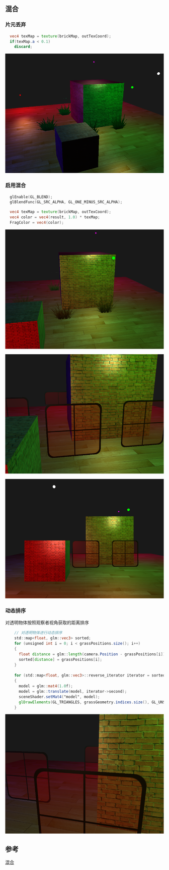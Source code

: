 ## 混合

### 片元丢弃

```glsl
  vec4 texMap = texture(brickMap, outTexCoord);
  if(texMap.a < 0.1)
    discard;
```

![image-20211112182823903](images/image-20211112182823903.png)

### 启用混合

```c++
  glEnable(GL_BLEND);
  glBlendFunc(GL_SRC_ALPHA, GL_ONE_MINUS_SRC_ALPHA);
```

```glsl
  vec4 texMap = texture(brickMap, outTexCoord);
  vec4 color = vec4(result, 1.0) * texMap;
  FragColor = vec4(color);
```

![image-20211112183728559](images/image-20211112183728559.png)

![image-20211112183556556](images/image-20211112183556556.png)

![image-20211112184055096](images/image-20211112184055096.png)

### 动态排序

对透明物体按照观察者视角获取的距离排序

```glsl
    // 对透明物体进行动态排序
    std::map<float, glm::vec3> sorted;
    for (unsigned int i = 0; i < grassPositions.size(); i++)
    {
      float distance = glm::length(camera.Position - grassPositions[i]);
      sorted[distance] = grassPositions[i];
    }

    for (std::map<float, glm::vec3>::reverse_iterator iterator = sorted.rbegin(); iterator != sorted.rend(); iterator++)
    {
      model = glm::mat4(1.0f);
      model = glm::translate(model, iterator->second);
      sceneShader.setMat4("model", model);
      glDrawElements(GL_TRIANGLES, grassGeometry.indices.size(), GL_UNSIGNED_INT, 0);
    }


```

![image-20211112185526863](images/image-20211112185526863.png)

## 参考

[混合](https://learnopengl-cn.github.io/04%20Advanced%20OpenGL/03%20Blending)

